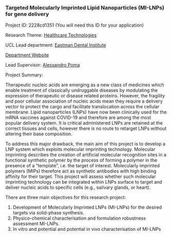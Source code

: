 ### Targeted Molecularly Imprinted Lipid Nanoparticles (MI-LNPs) for gene delivery

Project ID: 2228cd1351
(You will need this ID for your application)

Research Theme: [Healthcare Technologies](../themes/healthcare-technologies.md)

UCL Lead department: [Eastman Dental Institute](../departments/eastman-dental-institute.md)

[Department Website](https://www.ucl.ac.uk/eastman)

Lead Supervisor: [Alessandro Poma](https://profiles.ucl.ac.uk/46221)

Project Summary:

Therapeutic nucleic acids are emerging as a new class of medicines which enable treatment of classically undruggable diseases by modulating the expression of therapeutic or disease related proteins. However, the fragility and poor cellular association of nucleic acids mean they require a delivery vector to protect the cargo and facilitate translocation across the cellular membrane. Lipid nanoparticles (LNPs) have now been clinically used for the mRNA vaccines against COVID-19 and therefore are among the most popular delivery system. It is critical administered LNPs are retained at the correct tissues and cells, however there is no route to retarget LNPs without altering their base composition.

To address this major drawback, the main aim of this project is to develop a LNP system which exploits molecular imprinting technology. Molecular imprinting describes the creation of artificial molecular recognition sites in a functional synthetic polymer by the process of forming a polymer in the presence of a “template”, i.e. the target of interest. Molecularly imprinted polymers (MIPs) therefore act as synthetic antibodies with high binding affinity for their target. This project will assess whether such molecular imprinting technology can be integrated within LNPs surface to target and deliver nucleic acids to specific cells (e.g., salivary glands, or heart).

There are three main objectives for this research project:

1.	Development of Molecularly Imprinted LNPs (MI-LNPs) for the desired targets via solid-phase synthesis.
2.	Physico-chemical characterisation and formulation robustness assessment MI-LNPs.
3.	In vitro and potential and potential in vivo characterisation of MI-LNPs
